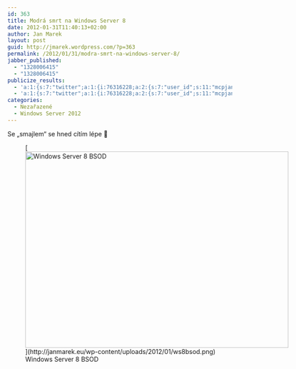 ```yaml
---
id: 363
title: Modrá smrt na Windows Server 8
date: 2012-01-31T11:40:13+02:00
author: Jan Marek
layout: post
guid: http://jmarek.wordpress.com/?p=363
permalink: /2012/01/31/modra-smrt-na-windows-server-8/
jabber_published:
  - "1328006415"
  - "1328006415"
publicize_results:
  - 'a:1:{s:7:"twitter";a:1:{i:76316228;a:2:{s:7:"user_id";s:11:"mcpjanmarek";s:7:"post_id";s:18:"164296942157963264";}}}'
  - 'a:1:{s:7:"twitter";a:1:{i:76316228;a:2:{s:7:"user_id";s:11:"mcpjanmarek";s:7:"post_id";s:18:"164296942157963264";}}}'
categories:
  - Nezařazené
  - Windows Server 2012
---
```

Se &#8222;smajlem&#8220; se hned cítím lépe 🙂

<figure id="attachment_364" aria-describedby="caption-attachment-364" style="width: 590px" class="wp-caption alignleft">[<img class="size-full wp-image-364" title="Windows Server 8 BSOD" src="http://janmarek.eu/wp-content/uploads/2012/01/ws8bsod.png" alt="Windows Server 8 BSOD" width="590" height="440" />](http://janmarek.eu/wp-content/uploads/2012/01/ws8bsod.png)<figcaption id="caption-attachment-364" class="wp-caption-text">Windows Server 8 BSOD</figcaption></figure>